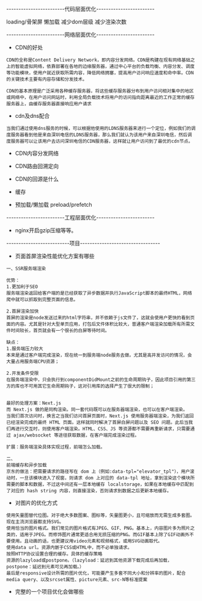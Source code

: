 ------------------------代码层面优化------------------------

loading/骨架屏
懒加载
减少dom层级
减少渲染次数

------------------------网络层面优化------------------------
- CDN的好处

```  
CDN的全称是Content Delivery Network，即内容分发网络。CDN是构建在现有网络基础之上的智能虚拟网络，依靠部署在各地的边缘服务器，通过中心平台的负载均衡、内容分发、调度等功能模块，使用户就近获取所需内容，降低网络拥塞，提高用户访问响应速度和命中率。CDN的关键技术主要有内容存储和分发技术。

CDN的基本原理是广泛采用各种缓存服务器，将这些缓存服务器分布到用户访问相对集中的地区或网络中，在用户访问网站时，利用全局负载技术将用户的访问指向距离最近的工作正常的缓存服务器上，由缓存服务器直接响应用户请求

```
- cdn及dns配合
``` 
当我们通过使用dns服务的时候，可以根据他使用的LDNS服务器来进行一个定位，例如我们的调度服务器看到他是来自深圳电信的LDNS服务器，那么我们就认为该用户来自深圳电信，然后调度服务器可以让该用户去访问深圳电信的CDN服务器，这样就让用户访问到了最优的cdn节点。
```
- CDN内容分发网络
- CDN路由回溯定向
- CDN的回源是什么


- 缓存
- 预加载/懒加载 preload/prefetch


------------------------工程层面优化------------------------

- nginx开启gzip压缩等等。












--------------------------项目---------------------------------
- 页面首屏渲染性能优化方案有哪些

```  
一、SSR服务端渲染

优势：
1.更加利于SEO
服务端渲染返回给客户端的是已经获取了异步数据并执行JavaScript脚本的最终HTML，网络爬中就可以抓取到完整页面的信息。

2.首屏渲染加快
首屏的渲染是node发送过来的html字符串，并不依赖于js文件了，这就会使用户更快的看到页面的内容。尤其是针对大型单页应用，打包后文件体积比较大，普通客户端渲染加载所有所需文件时间较长，首页就会有一个很长的白屏等待时间。

缺点：
1.服务端压力较大
本来是通过客户端完成渲染，现在统一到服务端node服务去做。尤其是高并发访问的情况，会大量占用服务端CPU资源；

2.开发条件受限
在服务端渲染中，只会执行到componentDidMount之前的生命周期钩子，因此项目引用的第三方的库也不可用其它生命周期钩子，这对引用库的选择产生了很大的限制；


最好的处理方案：Next.js
而 Next.js 做的是同构渲染。同一套代码既可以在服务器端渲染，也可以在客户端渲染。
当我们首次访问时，换言之当我们访问首屏页面时，Next.js 使用服务器端渲染，为我们返回已经渲染完成的最终 HTML 页面。这样就同时解决了首屏白屏问题以及 SEO 问题。此后当我们再进行交互时，则使用客户端渲染。HTML、CSS、JS 等资源都不需要再重新请求，只需要通过 ajax/websocket 等途径获取数据，在客户端完成渲染过程。

扩展：服务端渲染具体实现过程，前端怎么加载。

二、
前端缓存和异步加载
京东的做法：把需要请求的路径写在 dom 上（例如:data-tpl="elevator_tpl"），用户滚动时，一旦该模块进入了视窗，则请求 dom 上对应的 data-tpl 地址，拿到渲染这个模块所需要的脚本和数据，不过这中间还有一层本地缓存 localstorage，如果在本地缓存中匹配到了对应的 hash string 内容，则直接渲染，否则请求到数据之后更新本地缓存。

```

- 对图片的优化方式
``` 
使用矢量图替代位图。对于绝大多数图案、图标等，矢量图更小，且可缩放而无需生成多套图。现在主流浏览器都支持SVG。
使用恰当的图片格式。我们常见的图片格式有JPEG、GIF、PNG。基本上，内容图片多为照片之类的，适用于JPEG。而修饰图片通常更适合用无损压缩的PNG。而GIF基本上除了GIF动画外不要使用。且动画的话，也更建议用video元素和视频格式，或用SVG动画取代。
使用data url。资源内嵌于CSS或HTML中，而不必单独请求。
按照HTTP协议设置合理的缓存。具体的缓存策略
资源的lazyload或postpone。（lazyload：延迟到其他资源下载完成后再加载，postpone：延迟到元素可见再加载。）
最后是responsive设计所需的图片优化，可能要产生多套不同大小和分辨率的图片，配合media query、以及srcset属性、picture元素、src-N等标准提案

```

- 完整的一个项目优化会做哪些

